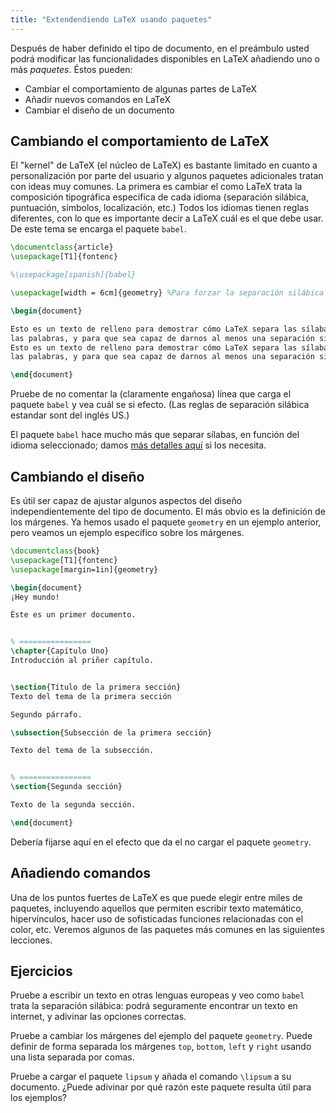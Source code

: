 ```yaml
---
title: "Extendendiendo LaTeX usando paquetes"
---
```


Después de haber definido el tipo de documento, en el preámbulo usted podrá modificar 
las funcionalidades disponibles en LaTeX añadiendo uno o más *paquetes*. Éstos pueden:

- Cambiar el comportamiento de algunas partes de LaTeX
- Añadir nuevos comandos en LaTeX
- Cambiar el diseño de un documento

## Cambiando el comportamiento de LaTeX

El "kernel" de LaTeX (el núcleo de LaTeX) es bastante limitado en cuanto a personalización
por parte del usuario y algunos paquetes adicionales tratan con ideas muy comunes. La primera
es cambiar el como LaTeX trata la composición tipográfica específica de cada idioma (separación
silábica, puntuación, símbolos, localización, etc.) Todos los idiomas tienen reglas diferentes, con lo
que es importante decir a LaTeX cuál es el que debe usar. De este tema se encarga
el paquete `babel`.

```latex
\documentclass{article}
\usepackage[T1]{fontenc}

%\usepackage[spanish]{babel}

\usepackage[width = 6cm]{geometry} %Para forzar la separación silábica

\begin{document}

Esto es un texto de relleno para demostrar cómo LaTeX separa las sílabas de 
las palabras, y para que sea capaz de darnos al menos una separación silábica.
Esto es un texto de relleno para demostrar cómo LaTeX separa las sílabas de 
las palabras, y para que sea capaz de darnos al menos una separación silábica.

\end{document}
```

Pruebe de no comentar la (claramente engañosa) línea que carga el paquete `babel` y
vea cuál se si efecto. (Las reglas de separación silábica estandar sont del inglés US.)

El paquete `babel` hace mucho más que separar sílabas, en función del idioma seleccionado;
damos [más detalles aquí](more-06) si los necesita.

## Cambiando el diseño

Es útil ser capaz de ajustar algunos aspectos del diseño independientemente del
tipo de documento. El más obvio es la definición de los márgenes. Ya hemos 
usado el paquete `geometry` en un ejemplo anterior, pero veamos un ejemplo
específico sobre los márgenes.

```latex
\documentclass{book}
\usepackage[T1]{fontenc}
\usepackage[margin=1in]{geometry}

\begin{document}
¡Hey mundo!

Éste es un primer documento.


% ================
\chapter{Capítulo Uno}
Introducción al priñer capítulo.


\section{Título de la primera sección}
Texto del tema de la primera sección

Segundo párrafo.

\subsection{Subsección de la primera sección}

Texto del tema de la subsección.


% ================
\section{Segunda sección}

Texto de la segunda sección.

\end{document}
```

Debería fijarse aquí en el efecto que da el no cargar el paquete `geometry`.

## Añadiendo comandos

Una de los puntos fuertes de LaTeX es que puede elegir entre miles de paquetes,
incluyendo aquellos que permiten escribir texto matemático, hipervínculos, hacer uso de
sofisticadas funciones relacionadas con el color, etc. Veremos algunos de las
paquetes más comunes en las siguientes lecciones. 

## Ejercicios

Pruebe a escribir un texto en otras lenguas europeas y veo como `babel` trata la
separación silábica: podrá seguramente encontrar un texto en internet, y adivinar
las opciones correctas.

Pruebe a cambiar los márgenes del ejemplo del paquete `geometry`. Puede definir
de forma separada los márgenes `top`, `bottom`, `left` y `right` usando una lista
separada por comas.

Pruebe a cargar el paquete `lipsum` y añada el comando `\lipsum` a su documento.
¿Puede adivinar por qué razón este paquete resulta útil para los ejemplos?
